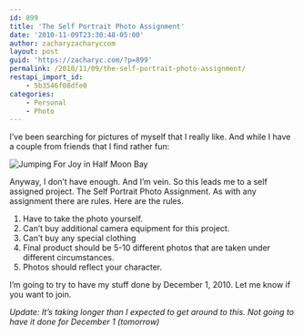 ```yaml
---
id: 899
title: 'The Self Portrait Photo Assignment'
date: '2010-11-09T23:30:48-05:00'
author: zacharyzacharyccom
layout: post
guid: 'https://zacharyc.com/?p=899'
permalink: /2010/11/09/the-self-portrait-photo-assignment/
restapi_import_id:
    - 5b3546f08dfe0
categories:
    - Personal
    - Photo
---
```


I’ve been searching for pictures of myself that I really like. And while I have a couple from friends that I find rather fun:

![](https://i0.wp.com/leftquark.smugmug.com/Photography/People/Half-Moon-Bay-2010-09-01/DSC0557/970133774_NeBj7-M.jpg?resize=600%2C399 "Jumping For Joy in Half Moon Bay")

Anyway, I don’t have enough. And I’m vein. So this leads me to a self assigned project. The Self Portrait Photo Assignment. As with any assignment there are rules. Here are the rules.

1. Have to take the photo yourself.
2. Can’t buy additional camera equipment for this project.
3. Can’t buy any special clothing
4. Final product should be 5-10 different photos that are taken under different circumstances.
5. Photos should reflect your character.

I’m going to try to have my stuff done by December 1, 2010. Let me know if you want to join.

*Update: It’s taking longer than I expected to get around to this. Not going to have it done for December 1 (tomorrow)*